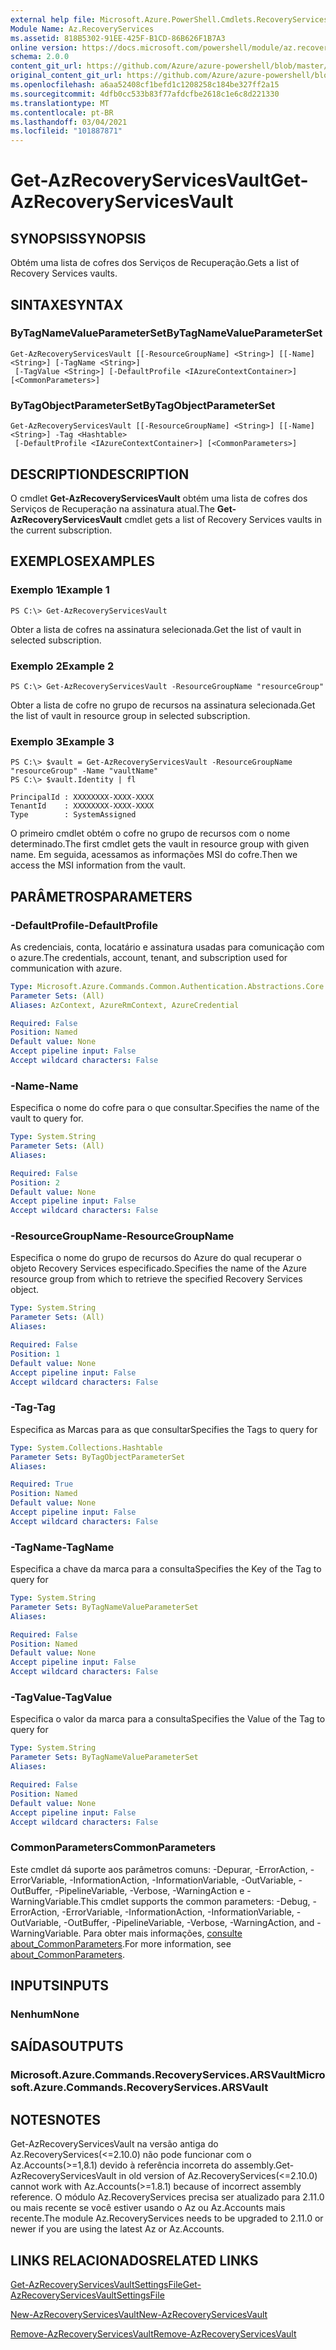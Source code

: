 ```yaml
---
external help file: Microsoft.Azure.PowerShell.Cmdlets.RecoveryServices.dll-Help.xml
Module Name: Az.RecoveryServices
ms.assetid: 818B5302-91EE-425F-B1CD-86B626F1B7A3
online version: https://docs.microsoft.com/powershell/module/az.recoveryservices/get-azrecoveryservicesvault
schema: 2.0.0
content_git_url: https://github.com/Azure/azure-powershell/blob/master/src/RecoveryServices/RecoveryServices/help/Get-AzRecoveryServicesVault.md
original_content_git_url: https://github.com/Azure/azure-powershell/blob/master/src/RecoveryServices/RecoveryServices/help/Get-AzRecoveryServicesVault.md
ms.openlocfilehash: a6aa52408cf1befd1c1208258c184be327ff2a15
ms.sourcegitcommit: 4dfb0cc533b83f77afdcfbe2618c1e6c8d221330
ms.translationtype: MT
ms.contentlocale: pt-BR
ms.lasthandoff: 03/04/2021
ms.locfileid: "101887871"
---
```

# <span data-ttu-id="ddd61-101">Get-AzRecoveryServicesVault</span><span class="sxs-lookup"><span data-stu-id="ddd61-101">Get-AzRecoveryServicesVault</span></span>

## <span data-ttu-id="ddd61-102">SYNOPSIS</span><span class="sxs-lookup"><span data-stu-id="ddd61-102">SYNOPSIS</span></span>

<span data-ttu-id="ddd61-103">Obtém uma lista de cofres dos Serviços de Recuperação.</span><span class="sxs-lookup"><span data-stu-id="ddd61-103">Gets a list of Recovery Services vaults.</span></span>

## <span data-ttu-id="ddd61-104">SINTAXE</span><span class="sxs-lookup"><span data-stu-id="ddd61-104">SYNTAX</span></span>

### <span data-ttu-id="ddd61-105">ByTagNameValueParameterSet</span><span class="sxs-lookup"><span data-stu-id="ddd61-105">ByTagNameValueParameterSet</span></span>
```
Get-AzRecoveryServicesVault [[-ResourceGroupName] <String>] [[-Name] <String>] [-TagName <String>]
 [-TagValue <String>] [-DefaultProfile <IAzureContextContainer>] [<CommonParameters>]
```

### <span data-ttu-id="ddd61-106">ByTagObjectParameterSet</span><span class="sxs-lookup"><span data-stu-id="ddd61-106">ByTagObjectParameterSet</span></span>
```
Get-AzRecoveryServicesVault [[-ResourceGroupName] <String>] [[-Name] <String>] -Tag <Hashtable>
 [-DefaultProfile <IAzureContextContainer>] [<CommonParameters>]
```

## <span data-ttu-id="ddd61-107">DESCRIPTION</span><span class="sxs-lookup"><span data-stu-id="ddd61-107">DESCRIPTION</span></span>

<span data-ttu-id="ddd61-108">O cmdlet **Get-AzRecoveryServicesVault** obtém uma lista de cofres dos Serviços de Recuperação na assinatura atual.</span><span class="sxs-lookup"><span data-stu-id="ddd61-108">The **Get-AzRecoveryServicesVault** cmdlet gets a list of Recovery Services vaults in the current subscription.</span></span>

## <span data-ttu-id="ddd61-109">EXEMPLOS</span><span class="sxs-lookup"><span data-stu-id="ddd61-109">EXAMPLES</span></span>

### <span data-ttu-id="ddd61-110">Exemplo 1</span><span class="sxs-lookup"><span data-stu-id="ddd61-110">Example 1</span></span>

```
PS C:\> Get-AzRecoveryServicesVault
```

<span data-ttu-id="ddd61-111">Obter a lista de cofres na assinatura selecionada.</span><span class="sxs-lookup"><span data-stu-id="ddd61-111">Get the list of vault in selected subscription.</span></span>

### <span data-ttu-id="ddd61-112">Exemplo 2</span><span class="sxs-lookup"><span data-stu-id="ddd61-112">Example 2</span></span>

```
PS C:\> Get-AzRecoveryServicesVault -ResourceGroupName "resourceGroup"
```

<span data-ttu-id="ddd61-113">Obter a lista de cofre no grupo de recursos na assinatura selecionada.</span><span class="sxs-lookup"><span data-stu-id="ddd61-113">Get the list of vault in resource group in selected subscription.</span></span>

### <span data-ttu-id="ddd61-114">Exemplo 3</span><span class="sxs-lookup"><span data-stu-id="ddd61-114">Example 3</span></span>

```
PS C:\> $vault = Get-AzRecoveryServicesVault -ResourceGroupName "resourceGroup" -Name "vaultName"
PS C:\> $vault.Identity | fl

PrincipalId : XXXXXXXX-XXXX-XXXX
TenantId    : XXXXXXXX-XXXX-XXXX
Type        : SystemAssigned
```

<span data-ttu-id="ddd61-115">O primeiro cmdlet obtém o cofre no grupo de recursos com o nome determinado.</span><span class="sxs-lookup"><span data-stu-id="ddd61-115">The first cmdlet gets the vault in resource group with given name.</span></span> <span data-ttu-id="ddd61-116">Em seguida, acessamos as informações MSI do cofre.</span><span class="sxs-lookup"><span data-stu-id="ddd61-116">Then we access the MSI information from the vault.</span></span>

## <span data-ttu-id="ddd61-117">PARÂMETROS</span><span class="sxs-lookup"><span data-stu-id="ddd61-117">PARAMETERS</span></span>

### <span data-ttu-id="ddd61-118">-DefaultProfile</span><span class="sxs-lookup"><span data-stu-id="ddd61-118">-DefaultProfile</span></span>

<span data-ttu-id="ddd61-119">As credenciais, conta, locatário e assinatura usadas para comunicação com o azure.</span><span class="sxs-lookup"><span data-stu-id="ddd61-119">The credentials, account, tenant, and subscription used for communication with azure.</span></span>

```yaml
Type: Microsoft.Azure.Commands.Common.Authentication.Abstractions.Core.IAzureContextContainer
Parameter Sets: (All)
Aliases: AzContext, AzureRmContext, AzureCredential

Required: False
Position: Named
Default value: None
Accept pipeline input: False
Accept wildcard characters: False
```

### <span data-ttu-id="ddd61-120">-Name</span><span class="sxs-lookup"><span data-stu-id="ddd61-120">-Name</span></span>

<span data-ttu-id="ddd61-121">Especifica o nome do cofre para o que consultar.</span><span class="sxs-lookup"><span data-stu-id="ddd61-121">Specifies the name of the vault to query for.</span></span>

```yaml
Type: System.String
Parameter Sets: (All)
Aliases:

Required: False
Position: 2
Default value: None
Accept pipeline input: False
Accept wildcard characters: False
```

### <span data-ttu-id="ddd61-122">-ResourceGroupName</span><span class="sxs-lookup"><span data-stu-id="ddd61-122">-ResourceGroupName</span></span>

<span data-ttu-id="ddd61-123">Especifica o nome do grupo de recursos do Azure do qual recuperar o objeto Recovery Services especificado.</span><span class="sxs-lookup"><span data-stu-id="ddd61-123">Specifies the name of the Azure resource group from which to retrieve the specified Recovery Services object.</span></span>

```yaml
Type: System.String
Parameter Sets: (All)
Aliases:

Required: False
Position: 1
Default value: None
Accept pipeline input: False
Accept wildcard characters: False
```

### <span data-ttu-id="ddd61-124">-Tag</span><span class="sxs-lookup"><span data-stu-id="ddd61-124">-Tag</span></span>

<span data-ttu-id="ddd61-125">Especifica as Marcas para as que consultar</span><span class="sxs-lookup"><span data-stu-id="ddd61-125">Specifies the Tags to query for</span></span>

```yaml
Type: System.Collections.Hashtable
Parameter Sets: ByTagObjectParameterSet
Aliases:

Required: True
Position: Named
Default value: None
Accept pipeline input: False
Accept wildcard characters: False
```

### <span data-ttu-id="ddd61-126">-TagName</span><span class="sxs-lookup"><span data-stu-id="ddd61-126">-TagName</span></span>

<span data-ttu-id="ddd61-127">Especifica a chave da marca para a consulta</span><span class="sxs-lookup"><span data-stu-id="ddd61-127">Specifies the Key of the Tag to query for</span></span>

```yaml
Type: System.String
Parameter Sets: ByTagNameValueParameterSet
Aliases:

Required: False
Position: Named
Default value: None
Accept pipeline input: False
Accept wildcard characters: False
```

### <span data-ttu-id="ddd61-128">-TagValue</span><span class="sxs-lookup"><span data-stu-id="ddd61-128">-TagValue</span></span>

<span data-ttu-id="ddd61-129">Especifica o valor da marca para a consulta</span><span class="sxs-lookup"><span data-stu-id="ddd61-129">Specifies the Value of the Tag to query for</span></span>

```yaml
Type: System.String
Parameter Sets: ByTagNameValueParameterSet
Aliases:

Required: False
Position: Named
Default value: None
Accept pipeline input: False
Accept wildcard characters: False
```

### <span data-ttu-id="ddd61-130">CommonParameters</span><span class="sxs-lookup"><span data-stu-id="ddd61-130">CommonParameters</span></span>
<span data-ttu-id="ddd61-131">Este cmdlet dá suporte aos parâmetros comuns: -Depurar, -ErrorAction, -ErrorVariable, -InformationAction, -InformationVariable, -OutVariable, -OutBuffer, -PipelineVariable, -Verbose, -WarningAction e -WarningVariable.</span><span class="sxs-lookup"><span data-stu-id="ddd61-131">This cmdlet supports the common parameters: -Debug, -ErrorAction, -ErrorVariable, -InformationAction, -InformationVariable, -OutVariable, -OutBuffer, -PipelineVariable, -Verbose, -WarningAction, and -WarningVariable.</span></span> <span data-ttu-id="ddd61-132">Para obter mais informações, [consulte about_CommonParameters](http://go.microsoft.com/fwlink/?LinkID=113216).</span><span class="sxs-lookup"><span data-stu-id="ddd61-132">For more information, see [about_CommonParameters](http://go.microsoft.com/fwlink/?LinkID=113216).</span></span>

## <span data-ttu-id="ddd61-133">INPUTS</span><span class="sxs-lookup"><span data-stu-id="ddd61-133">INPUTS</span></span>

### <span data-ttu-id="ddd61-134">Nenhum</span><span class="sxs-lookup"><span data-stu-id="ddd61-134">None</span></span>

## <span data-ttu-id="ddd61-135">SAÍDAS</span><span class="sxs-lookup"><span data-stu-id="ddd61-135">OUTPUTS</span></span>

### <span data-ttu-id="ddd61-136">Microsoft.Azure.Commands.RecoveryServices.ARSVault</span><span class="sxs-lookup"><span data-stu-id="ddd61-136">Microsoft.Azure.Commands.RecoveryServices.ARSVault</span></span>

## <span data-ttu-id="ddd61-137">NOTES</span><span class="sxs-lookup"><span data-stu-id="ddd61-137">NOTES</span></span>
<span data-ttu-id="ddd61-138">Get-AzRecoveryServicesVault na versão antiga do Az.RecoveryServices(<=2.10.0) não pode funcionar com o Az.Accounts(>=1,8.1) devido à referência incorreta do assembly.</span><span class="sxs-lookup"><span data-stu-id="ddd61-138">Get-AzRecoveryServicesVault in old version of Az.RecoveryServices(<=2.10.0) cannot work with Az.Accounts(>=1.8.1) because of incorrect assembly reference.</span></span> <span data-ttu-id="ddd61-139">O módulo Az.RecoveryServices precisa ser atualizado para 2.11.0 ou mais recente se você estiver usando o Az ou Az.Accounts mais recente.</span><span class="sxs-lookup"><span data-stu-id="ddd61-139">The module Az.RecoveryServices needs to be upgraded to 2.11.0 or newer if you are using the latest Az or Az.Accounts.</span></span>

## <span data-ttu-id="ddd61-140">LINKS RELACIONADOS</span><span class="sxs-lookup"><span data-stu-id="ddd61-140">RELATED LINKS</span></span>

[<span data-ttu-id="ddd61-141">Get-AzRecoveryServicesVaultSettingsFile</span><span class="sxs-lookup"><span data-stu-id="ddd61-141">Get-AzRecoveryServicesVaultSettingsFile</span></span>](./Get-AzRecoveryServicesVaultSettingsFile.md)

[<span data-ttu-id="ddd61-142">New-AzRecoveryServicesVault</span><span class="sxs-lookup"><span data-stu-id="ddd61-142">New-AzRecoveryServicesVault</span></span>](./New-AzRecoveryServicesVault.md)

[<span data-ttu-id="ddd61-143">Remove-AzRecoveryServicesVault</span><span class="sxs-lookup"><span data-stu-id="ddd61-143">Remove-AzRecoveryServicesVault</span></span>](./Remove-AzRecoveryServicesVault.md)
